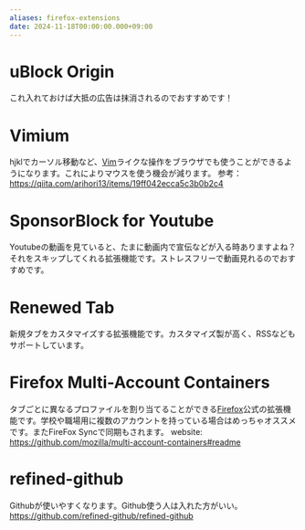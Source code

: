 ```yaml
---
aliases: firefox-extensions
date: 2024-11-18T00:00:00.000+09:00
---
```

# uBlock Origin
これ入れておけば大抵の広告は抹消されるのでおすすめです！
# Vimium
hjklでカーソル移動など、[Vim](../DB/Software/Software_DATA/Vim.md)ライクな操作をブラウザでも使うことができるようになります。これによりマウスを使う機会が減ります。
参考： https://qiita.com/arihori13/items/19ff042ecca5c3b0b2c4
# SponsorBlock for Youtube
Youtubeの動画を見ていると、たまに動画内で宣伝などが入る時ありますよね？それをスキップしてくれる拡張機能です。ストレスフリーで動画見れるのでおすすめです。
# Renewed Tab
新規タブをカスタマイズする拡張機能です。カスタマイズ製が高く、RSSなどもサポートしています。

# Firefox Multi-Account Containers
タブごとに異なるプロファイルを割り当てることができる[Firefox](../DB/Software/Software_DATA/Firefox.md)公式の拡張機能です。学校や職場用に複数のアカウントを持っている場合はめっちゃオススメです。またFireFox Syncで同期もされます。
website: https://github.com/mozilla/multi-account-containers#readme

# refined-github
Githubが使いやすくなります。Github使う人は入れた方がいい。
https://github.com/refined-github/refined-github